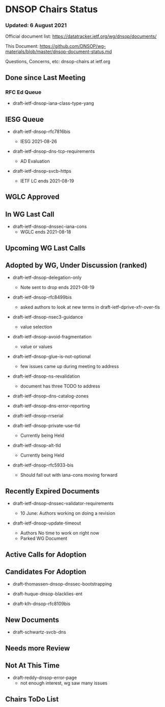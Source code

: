 # DNSOP Chairs Status
### Updated: 6 August 2021

Official document list: https://datatracker.ietf.org/wg/dnsop/documents/

This Document: https://github.com/DNSOP/wg-materials/blob/master/dnsop-document-status.md

Questions, Concerns, etc:  dnsop-chairs at ietf.org

## Done since Last Meeting

###  RFC Ed Queue

* draft-ietf-dnsop-iana-class-type-yang

## IESG Queue

* draft-ietf-dnsop-rfc7816bis
    - IESG 2021-08-26

* draft-ietf-dnsop-dns-tcp-requirements
    - AD Evaluation

* draft-ietf-dnsop-svcb-https
    - IETF LC ends 2021-08-19

## WGLC Approved

## In WG Last Call

* draft-ietf-dnsop-dnssec-iana-cons
    - WGLC ends 2021-08-18

## Upcoming WG Last Calls

## Adopted by WG, Under Discussion (ranked)

* draft-ietf-dnsop-delegation-only
    - Note sent to drop ends 2021-08-19

* draft-ietf-dnsop-rfc8499bis
    - asked authors to look at new terms in draft-ietf-dprive-xfr-over-tls

* draft-ietf-dnsop-nsec3-guidance
    - value selection

* draft-ietf-dnsop-avoid-fragmentation
    - value or values

* draft-ietf-dnsop-glue-is-not-optional
    - few issues came up during meeting to address

* draft-ietf-dnsop-ns-revalidation
    - document has three TODO to address

* draft-ietf-dnsop-dns-catalog-zones

* draft-ietf-dnsop-dns-error-reporting

* draft-ietf-dnsop-rrserial

* draft-ietf-dnsop-private-use-tld
    - Currently being Held

* draft-ietf-dnsop-alt-tld
    - Currently being Held

* draft-ietf-dnsop-rfc5933-bis
    - Should fall out with iana-cons moving forward

## Recently Expired Documents

* draft-ietf-dnsop-dnssec-validator-requirements
    - 10 June: Authors working on doing a revision

* draft-ietf-dnsop-update-timeout
    - Authors No time to work on right now
    - Parked WG Document

## Active Calls for Adoption

## Candidates For Adoption

* draft-thomassen-dnsop-dnssec-bootstrapping

* draft-huque-dnsop-blacklies-ent

* draft-klh-dnsop-rfc8109bis

## New Documents

* draft-schwartz-svcb-dns

## Needs more Review

## Not At This Time

* draft-reddy-dnsop-error-page
    -  not enough interest, wg saw many issues


## Chairs ToDo List 

